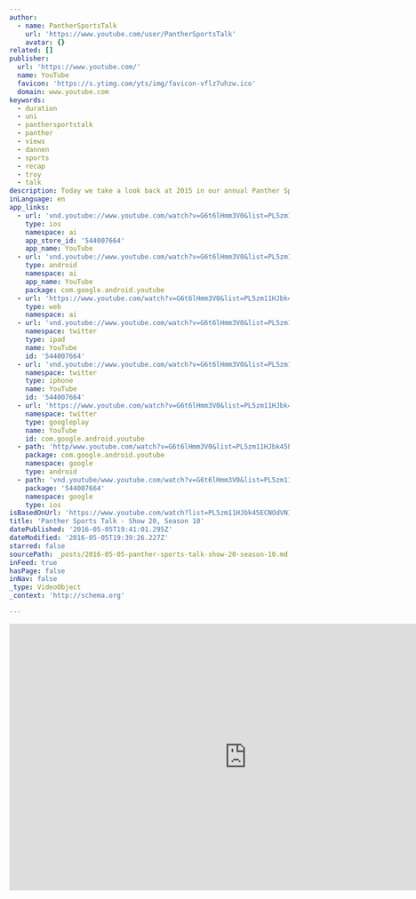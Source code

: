 ```yaml
---
author:
  - name: PantherSportsTalk
    url: 'https://www.youtube.com/user/PantherSportsTalk'
    avatar: {}
related: []
publisher:
  url: 'https://www.youtube.com/'
  name: YouTube
  favicon: 'https://s.ytimg.com/yts/img/favicon-vflz7uhzw.ico'
  domain: www.youtube.com
keywords:
  - duration
  - uni
  - panthersportstalk
  - panther
  - views
  - dannen
  - sports
  - recap
  - troy
  - talk
description: Today we take a look back at 2015 in our annual Panther Sports Talk year in review show. We spotlight the award winning student athletes on the football team who put together a 7 game winning streak that lead the team to the FCS Quarterfinals.
inLanguage: en
app_links:
  - url: 'vnd.youtube://www.youtube.com/watch?v=G6t6lHmm3V0&list=PL5zm11HJbk45ECNOdVNIP74uA7bTvz95c&feature=applinks'
    type: ios
    namespace: ai
    app_store_id: '544007664'
    app_name: YouTube
  - url: 'vnd.youtube://www.youtube.com/watch?v=G6t6lHmm3V0&list=PL5zm11HJbk45ECNOdVNIP74uA7bTvz95c&feature=applinks'
    type: android
    namespace: ai
    app_name: YouTube
    package: com.google.android.youtube
  - url: 'https://www.youtube.com/watch?v=G6t6lHmm3V0&list=PL5zm11HJbk45ECNOdVNIP74uA7bTvz95c&feature=applinks'
    type: web
    namespace: ai
  - url: 'vnd.youtube://www.youtube.com/watch?v=G6t6lHmm3V0&list=PL5zm11HJbk45ECNOdVNIP74uA7bTvz95c&feature=applinks'
    namespace: twitter
    type: ipad
    name: YouTube
    id: '544007664'
  - url: 'vnd.youtube://www.youtube.com/watch?v=G6t6lHmm3V0&list=PL5zm11HJbk45ECNOdVNIP74uA7bTvz95c&feature=applinks'
    namespace: twitter
    type: iphone
    name: YouTube
    id: '544007664'
  - url: 'https://www.youtube.com/watch?v=G6t6lHmm3V0&list=PL5zm11HJbk45ECNOdVNIP74uA7bTvz95c'
    namespace: twitter
    type: googleplay
    name: YouTube
    id: com.google.android.youtube
  - path: 'http/www.youtube.com/watch?v=G6t6lHmm3V0&list=PL5zm11HJbk45ECNOdVNIP74uA7bTvz95c'
    package: com.google.android.youtube
    namespace: google
    type: android
  - path: 'vnd.youtube/www.youtube.com/watch?v=G6t6lHmm3V0&list=PL5zm11HJbk45ECNOdVNIP74uA7bTvz95c'
    package: '544007664'
    namespace: google
    type: ios
isBasedOnUrl: 'https://www.youtube.com/watch?list=PL5zm11HJbk45ECNOdVNIP74uA7bTvz95c&v=G6t6lHmm3V0&feature=player_embedded'
title: 'Panther Sports Talk - Show 20, Season 10'
datePublished: '2016-05-05T19:41:01.295Z'
dateModified: '2016-05-05T19:39:26.227Z'
starred: false
sourcePath: _posts/2016-05-05-panther-sports-talk-show-20-season-10.md
inFeed: true
hasPage: false
inNav: false
_type: VideoObject
_context: 'http://schema.org'

---
```

<iframe src="https://cdn.embedly.com/widgets/media.html?src=https%3A%2F%2Fwww.youtube.com%2Fembed%2Fvideoseries%3Flist%3DPL5zm11HJbk45ECNOdVNIP74uA7bTvz95c&amp;url=https%3A%2F%2Fwww.youtube.com%2Fwatch%3Flist%3DPL5zm11HJbk45ECNOdVNIP74uA7bTvz95c%26v%3DG6t6lHmm3V0%26feature%3Dplayer_embedded&amp;image=https%3A%2F%2Fi.ytimg.com%2Fvi%2FG6t6lHmm3V0%2Fhqdefault.jpg&amp;key=b7d04c9b404c499eba89ee7072e1c4f7&amp;type=text%2Fhtml&amp;schema=youtube" width="854" height="480" scrolling="no" frameborder="0" allowfullscreen="" style=""></iframe>